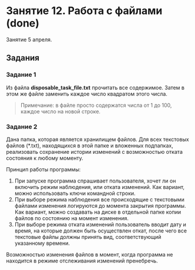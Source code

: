 # Занятие 12. Работа с файлами (done)

Занятие 5 апреля.

## Задания

### Задание 1

Из файла **disposable_task_file.txt** прочитать все содержимое. Затем в этом же файле заменить каждое число квадратом этого числа.

> Примечание: в файле просто содержатся числа от 1 до 100, каждое число на новой строке.

### Задание 2

Дана папка, которая является хранилищем файлов. Для всех текстовых файлов (*.txt), находящихся в этой папке и вложенных подпапках, реализовать сохранение истории изменений с возможностью отката состояния к любому моменту.

Принцип работы программы:

1. При запуске программа спрашивает пользователя, хочет ли он включить режим наблюдения, или отката изменений. Как вариант, можно использовать ключи командной строки.
2. При выборе режима наблюдения все происходящие с текстовыми файлами изменения логируются до момента закрытия программы. Как вариант, можно создавать на диске в отдельной папке копии файлов по состоянию на момент изменения.
3. При выборе режима отката изменений пользователь вводит дату и время, на которые должен быть осуществлен откат, после чего все текстовые файлы должны принять вид, соответствующий указанному времени.

Возможностью изменения файлов в момент, когда программа не находится в режиме отслеживания изменений пренебречь.
